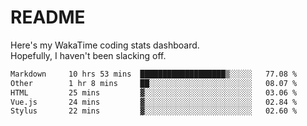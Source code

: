 # README

Here's my WakaTime coding stats dashboard.  
Hopefully, I haven't been slacking off.

<!--START_SECTION:waka-->

```txt
Markdown     10 hrs 53 mins  ███████████████████▒░░░░░   77.08 %
Other        1 hr 8 mins     ██░░░░░░░░░░░░░░░░░░░░░░░   08.07 %
HTML         25 mins         ▓░░░░░░░░░░░░░░░░░░░░░░░░   03.06 %
Vue.js       24 mins         ▓░░░░░░░░░░░░░░░░░░░░░░░░   02.84 %
Stylus       22 mins         ▓░░░░░░░░░░░░░░░░░░░░░░░░   02.60 %
```

<!--END_SECTION:waka-->